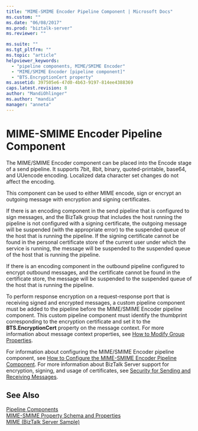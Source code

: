 ```yaml
---
title: "MIME-SMIME Encoder Pipeline Component | Microsoft Docs"
ms.custom: ""
ms.date: "06/08/2017"
ms.prod: "biztalk-server"
ms.reviewer: ""

ms.suite: ""
ms.tgt_pltfrm: ""
ms.topic: "article"
helpviewer_keywords: 
  - "pipeline components, MIME/SMIME Encoder"
  - "MIME/SMIME Encoder [pipeline component]"
  - "BTS.EncryptionCert property"
ms.assetid: 397505e6-47d0-4b63-9197-814ee4388369
caps.latest.revision: 8
author: "MandiOhlinger"
ms.author: "mandia"
manager: "anneta"
---
```

# MIME-SMIME Encoder Pipeline Component
The MIME/SMIME Encoder component can be placed into the Encode stage of a send pipeline. It supports 7bit, 8bit, binary, quoted-printable, base64, and UUencode encoding. Localized data character set changes do not affect the encoding.  
  
 This component can be used to either MIME encode, sign or encrypt an outgoing message with encryption and signing certificates.  
  
 If there is an encoding component in the send pipeline that is configured to sign messages, and the BizTalk group that includes the host running the pipeline is not configured with a signing certificate, the outgoing message will be suspended (with the appropriate error) to the suspended queue of the host that is running the pipeline. If the signing certificate cannot be found in the personal certificate store of the current user under which the service is running, the message will be suspended to the suspended queue of the host that is running the pipeline.  
  
 If there is an encoding component in the outbound pipeline configured to encrypt outbound messages, and the certificate cannot be found in the certificate store, the message will be suspended to the suspended queue of the host that is running the pipeline.  
  
 To perform response encryption on a request-response port that is receiving signed and encrypted messages, a custom pipeline component must be added to the pipeline before the MIME/SMIME Encoder pipeline component. This custom pipeline component must identify the thumbprint corresponding to the encryption certificate and set it to the **BTS.EncryptionCert** property on the message context. For more information about message context properties, see [How to Modify Group Properties](../core/how-to-modify-group-properties.md).  
  
 For information about configuring the MIME/SMIME Encoder pipeline component, see [How to Configure the MIME-SMIME Encoder Pipeline Component](../core/how-to-configure-the-mime-smime-encoder-pipeline-component.md). For more information about BizTalk Server support for encryption, signing, and usage of certificates, see [Security for Sending and Receiving Messages](../core/security-for-sending-and-receiving-messages.md).  
  
## See Also  
 [Pipeline Components](../core/pipeline-components.md)   
 [MIME-SMIME Property Schema and Properties](../core/mime-smime-property-schema-and-properties.md)   
 [MIME (BizTalk Server Sample)](../core/mime-biztalk-server-sample.md)